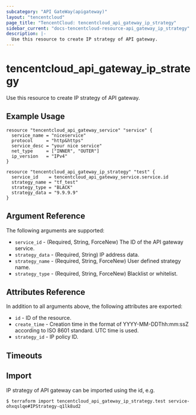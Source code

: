 ```yaml
---
subcategory: "API GateWay(apigateway)"
layout: "tencentcloud"
page_title: "TencentCloud: tencentcloud_api_gateway_ip_strategy"
sidebar_current: "docs-tencentcloud-resource-api_gateway_ip_strategy"
description: |-
  Use this resource to create IP strategy of API gateway.
---
```


# tencentcloud_api_gateway_ip_strategy

Use this resource to create IP strategy of API gateway.

## Example Usage

```hcl
resource "tencentcloud_api_gateway_service" "service" {
  service_name = "niceservice"
  protocol     = "http&https"
  service_desc = "your nice service"
  net_type     = ["INNER", "OUTER"]
  ip_version   = "IPv4"
}

resource "tencentcloud_api_gateway_ip_strategy" "test" {
  service_id    = tencentcloud_api_gateway_service.service.id
  strategy_name = "tf_test"
  strategy_type = "BLACK"
  strategy_data = "9.9.9.9"
}
```

## Argument Reference

The following arguments are supported:

* `service_id` - (Required, String, ForceNew) The ID of the API gateway service.
* `strategy_data` - (Required, String) IP address data.
* `strategy_name` - (Required, String, ForceNew) User defined strategy name.
* `strategy_type` - (Required, String, ForceNew) Blacklist or whitelist.

## Attributes Reference

In addition to all arguments above, the following attributes are exported:

* `id` - ID of the resource.
* `create_time` - Creation time in the format of YYYY-MM-DDThh:mm:ssZ according to ISO 8601 standard. UTC time is used.
* `strategy_id` - IP policy ID.


## Timeouts

<no value>


## Import

IP strategy of API gateway can be imported using the id, e.g.

```
$ terraform import tencentcloud_api_gateway_ip_strategy.test service-ohxqslqe#IPStrategy-q1lk8ud2
```

